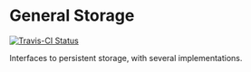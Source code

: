 # General Storage

[![Travis-CI Status](https://travis-ci.org/stevebob/general-storage.svg?branch=master)](https://travis-ci.org/stevebob/general-storage)

Interfaces to persistent storage, with several implementations.
